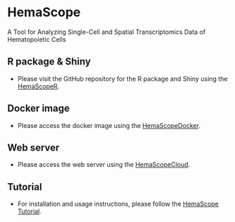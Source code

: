 # HemaScope
A Tool for Analyzing Single-Cell and Spatial Transcriptomics Data of Hematopoietic Cells
## R package & Shiny
* Please visit the GitHub repository for the R package and Shiny using the [HemaScopeR](https://github.com/ZhenyiWangTHU/HemaScopeR).
## Docker image
* Please access the docker image using the [HemaScopeDocker](https://hub.docker.com/r/zhenyiwang123/hemascopedocker).
## Web server
* Please access the web server using the [HemaScopeCloud](https://hemascope.hiplot.cn/login?component=LoginView).
## Tutorial
* For installation and usage instructions, please follow the [HemaScope Tutorial](https://zhenyiwangthu.github.io/HemaScope_Tutorial/).
